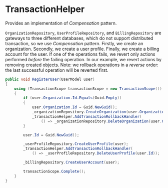 # TransactionHelper

Provides an implementation of *Compensation* pattern.

`OrganizationRepository`, `UserProfileRepository`, and `BillingRepository` are gateways to three different databases, which do not support distributed transaction, so we use *Compensation* pattern. Firstly, we create an organization. Secondly, we create a user profile. Finally, we create a billing account for the user. If one of the operations fails, we revert only actions performed *before* the failing operation. In our example, we revert actions by removing created objects. Note: we rollback operations in a *reverse* order: the last successful operation will be reverted first.

```c#
public void RegisterUser(UserModel user)
{
    using (TransactionScope transactionScope = new TransactionScope())
    {
        if (user.Organization.Id.Equals(Guid.Empty))
        {
            user.Organization.Id = Guid.NewGuid();
            _organizationRepository.CreateOrganization(user.Organization);
            _transactionHelper.AddTransactionRollbackHandler(
                () => _organizationRepository.DeleteOrganization(user.Organization.Id));
        }

        user.Id = Guid.NewGuid();

        _userProfileRepository.CreateUserProfile(user);
        _transactionHelper.AddTransactionRollbackHandler(
            () => _userProfileRepository.DeleteUserProfile(user.Id));

        _billingRepository.CreateUserAccount(user);

        transactionScope.Complete();
    }
}
```
